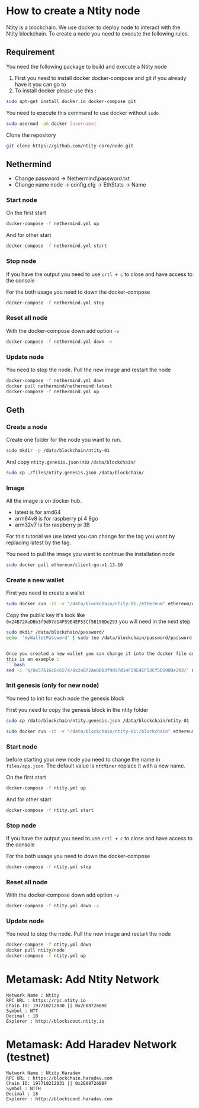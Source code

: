 # How to create a Ntity node

Ntity is a blockchain. We use docker to deploy node to interact with the Ntity blockchain. To create a node you need to execute the following rules. 



## Requirement

You need the following package to build and execute a Ntity node

1. First you need to install docker docker-compose and git if you already have it you can go to 
2. To install docker please use this :

```bash
sudo apt-get install docker.io docker-compose git	
```

You need to execute this command to use docker without `sudo`

```bash
sudo usermod -aG docker [username]
```

Clone the repository

```bash
git clone https://github.com/ntity-core/node.git
```


## Nethermind
- Change password -> Nethermind\password.txt
- Change name node -> config.cfg -> EthStats -> Name

### Start node

On the first start

```bash
docker-compose -f nethermind.yml up
```

And for other start 

```bash
docker-compose -f nethermind.yml start
```

### Stop node

If you have the output you need to use `crtl + c` to close and have access to the console

For the both usage you need to down the docker-compose 

```bash
docker-compose -f nethermind.yml stop
```

### Reset all node

With the docker-compose down add option `-v`

```bash
docker-compose -f nethermind.yml down -v
```

### Update node

You need to stop the node. Pull the new image and restart the node

```bash
docker-compose -f nethermind.yml down
docker pull nethermind/nethermind:latest
docker-compose -f nethermind.yml up
```

## Geth

### Create a node

Create one folder for the node you want to run. 

```bash
sudo mkdir -p /data/blockchain/ntity-01
```

And copy `ntity.genesis.json` into `/data/blockchain/`

```bash
sudo cp ./files/ntity.genesis.json /data/blockchain/
```

### Image
All the image is on docker hub. 

- latest is for amd64
- arm64v8 is for raspberry pi 4 8go
- arm32v7 is for raspberry pi 3B

For this tutorial we use latest you can change for the tag you want by replacing latest by the tag.

You need to pull the image you want to continue the installation node

```bash
sudo docker pull ethereum/client-go:v1.13.10
```

### Create a new wallet

First you need to create a wallet

```bash
sudo docker run -it -v "/data/blockchain/ntity-01:/ethereum" ethereum/client-go:v1.13.10 geth --datadir=/ethereum account new
```

Copy the public key it's look like `0x24B72AeDBb3f9d97d14F59E4EF53Cf5B190De293` you will need in the next step

```bash
sudo mkdir /data/blockchain/password/
echo  'myWalletPassword' | sudo tee /data/blockchain/password/password.txt


Once you created a new wallet you can change it into the docker file on WALLET environnement variable with wallet
this is an example : 
```bash
sed -i 's/0x57616c6c6574/0x24B72AeDBb3f9d97d14F59E4EF53Cf5B190De293/' ntity.yml
```


### Init genesis (only for new node)

You need to init for each node the genesis block

First you need to copy the genesis block in the ntity folder

```bash
sudo cp /data/blockchain/ntity.genesis.json /data/blockchain/ntity-01
```

```bash
sudo docker run -it -v "/data/blockchain/ntity-01:/blockchain" ethereum/client-go:v1.13.10 --datadir=/blockchain init /blockchain/ntity.genesis.json
```

### Start node

before starting your new node you need to change the name in `files/app.json`. The default value is `nttMiner` replace it with a new name.

On the first start

```bash
docker-compose -f ntity.yml up
```

And for other start 

```bash
docker-compose -f ntity.yml start
```

### Stop node

If you have the output you need to use `crtl + c` to close and have access to the console

For the both usage you need to down the docker-compose 

```bash
docker-compose -f ntity.yml stop
```

### Reset all node

With the docker-compose down add option `-v`

```bash
docker-compose -f ntity.yml down -v
```

### Update node

You need to stop the node. Pull the new image and restart the node

```bash
docker-compose -f ntity.yml down
docker pull ntity/node
docker-compose -f ntity.yml up
```


# Metamask: Add Ntity Network
```
Network Name : Ntity
RPC URL : https://rpc.ntity.io
Chain ID: 197710212030 || 0x2E08726BBE
Symbol : NTT
Decimal : 18
Explorer : http://blockscout.ntity.io
```

# Metamask: Add Haradev Network (testnet)
```
Network Name : Ntity Haradev
RPC URL : https://blockchain.haradev.com
Chain ID: 197710212031 || 0x2E08726BBF
Symbol : NTTH
Decimal : 18
Explorer : http://blockscout.haradev.com
```


